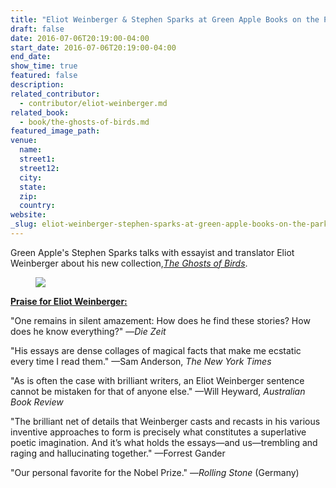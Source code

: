 ```yaml
---
title: "Eliot Weinberger & Stephen Sparks at Green Apple Books on the Park"
draft: false
date: 2016-07-06T20:19:00-04:00
start_date: 2016-07-06T20:19:00-04:00
end_date:
show_time: true
featured: false
description:
related_contributor:
  - contributor/eliot-weinberger.md
related_book:
  - book/the-ghosts-of-birds.md
featured_image_path:
venue:
  name:
  street1:
  street12:
  city:
  state:
  zip:
  country:
website:
_slug: eliot-weinberger-stephen-sparks-at-green-apple-books-on-the-park
---
```


Green Apple's Stephen Sparks talks with essayist and translator Eliot Weinberger about his new collection,[_The Ghosts of Birds_](http://www.greenapplebooks.com/book/9780811226189).

<figure data-type="image">


[![](http://lh3.googleusercontent.com/GLNGUVW8TubeuKTYBKYGku7tNYmae1WL1OVcwO84FdSTB43JKt0iK9d-oul6_3KnD0xFDHQYnczmSLY37_m1AxmXGUo0=s1200)](/webhook-uploads/1476716781277/Eliot%20Weinberger_select_6656.ND.jpg)</figure>

<u>**Praise for Eliot Weinberger:**</u>

"One remains in silent amazement: How does he find these stories? How does he know everything?" —_Die Zeit_

"His essays are dense collages of magical facts that make me ecstatic every time I read them." —Sam Anderson, _The New York Times_

"As is often the case with brilliant writers, an Eliot Weinberger sentence cannot be mistaken for that of anyone else." —Will Heyward, _Australian Book Review_

"The brilliant net of details that Weinberger casts and recasts in his various inventive approaches to form is precisely what constitutes a superlative poetic imagination. And it’s what holds the essays—and us—trembling and raging and hallucinating together." —Forrest Gander

"Our personal favorite for the Nobel Prize." —_Rolling Stone_ (Germany)

